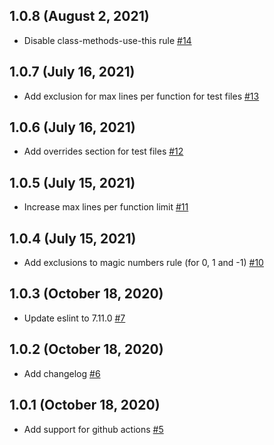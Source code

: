 ## 1.0.8 (August 2, 2021)

* Disable class-methods-use-this rule [#14](https://github.com/ilya-markevich/eslint-configs/pull/14)

## 1.0.7 (July 16, 2021)

* Add exclusion for max lines per function for test files [#13](https://github.com/ilya-markevich/eslint-configs/pull/13)

## 1.0.6 (July 16, 2021)

* Add overrides section for test files [#12](https://github.com/ilya-markevich/eslint-configs/pull/12)

## 1.0.5 (July 15, 2021)

* Increase max lines per function limit [#11](https://github.com/ilya-markevich/eslint-configs/pull/11)

## 1.0.4 (July 15, 2021)

* Add exclusions to magic numbers rule (for 0, 1 and -1) [#10](https://github.com/ilya-markevich/eslint-configs/pull/10)

## 1.0.3 (October 18, 2020)

* Update eslint to 7.11.0 [#7](https://github.com/ilya-markevich/eslint-configs/pull/7)

## 1.0.2 (October 18, 2020)

* Add changelog [#6](https://github.com/ilya-markevich/eslint-configs/pull/6)

## 1.0.1 (October 18, 2020)

* Add support for github actions [#5](https://github.com/ilya-markevich/eslint-configs/pull/5)
